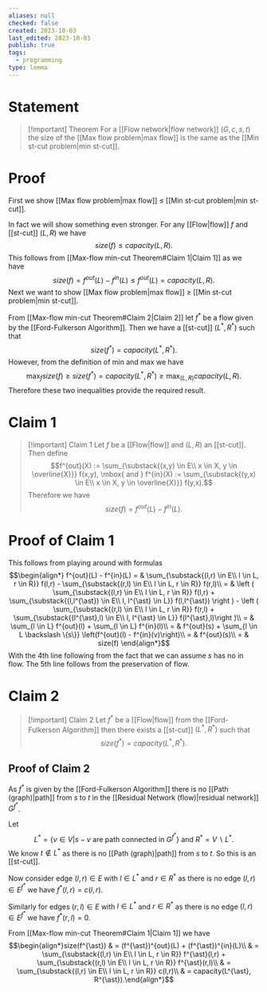 ```yaml
---
aliases: null
checked: false
created: 2023-10-03
last_edited: 2023-10-03
publish: true
tags:
  - programming
type: lemma
---
```

# Statement

>[!important] Theorem
>For a [[Flow network|flow network]] $(G, c, s, t)$ the size of the [[Max flow problem|max flow]] is the same as the [[Min st-cut problem|min st-cut]].

# Proof

First we show [[Max flow problem|max flow]] $\leq$ [[Min st-cut problem|min st-cut]].

In fact we will show something even stronger. For any [[Flow|flow]] $f$ and [[st-cut]] $(L, R)$ we have
$$size(f) \leq capacity(L,R).$$
This follows from [[Max-flow min-cut Theorem#Claim 1|Claim 1]] as we have
$$size(f) = f^{out}(L) - f^{in}(L) \leq f^{out}(L) = capacity(L,R).$$
Next we want to show [[Max flow problem|max flow]] $\geq$ [[Min st-cut problem|min st-cut]].

From [[Max-flow min-cut Theorem#Claim 2|Claim 2]] let $f^{\ast}$ be a flow given by the [[Ford-Fulkerson Algorithm]]. Then we have a [[st-cut]] $(L^{\ast},R^{\ast})$ such that
$$size(f^{\ast}) = capacity(L^{\ast},R^{\ast}).$$
However, from the definition of min and max we have
$$\max_f size(f) \geq size(f^{\ast}) = capacity(L^{\ast},R^{\ast}) \geq \max_{(L,R)} capacity(L,R).$$
Therefore these two inequalities provide the required result.

# Claim 1

>[!important] Claim 1
>Let $f$ be a [[Flow|flow]] and $(L,R)$ an [[st-cut]]. Then define
>$$f^{out}(X) := \sum_{\substack{(x,y) \in E\\ x \in X, y \in \overline{X}}} f(x,y), \mbox{ and } f^{in}(X) := \sum_{\substack{(y,x) \in E\\ x \in X, y \in \overline{X}}} f(y,x).$$
>Therefore we have
>$$size(f) = f^{out}(L) - f^{in}(L).$$

# Proof of Claim 1

This follows from playing around with formulas
$$\begin{align*}
f^{out}(L) - f^{in}(L) = & \sum_{\substack{(l,r) \in E\\ l \in L, r \in R}} f(l,r) - \sum_{\substack{(r,l) \in E\\ l \in L, r \in R}} f(r,l)\\
= & \left ( \sum_{\substack{(l,r) \in E\\ l \in L, r \in R}} f(l,r) + \sum_{\substack{(l,l^{\ast}) \in E\\ l, l^{\ast} \in L}} f(l,l^{\ast}) \right ) - \left ( \sum_{\substack{(r,l) \in E\\ l \in L, r \in R}} f(r,l) + \sum_{\substack{(l^{\ast},l) \in E\\ l, l^{\ast} \in L}} f(l^{\ast},l)\right )\\
= & \sum_{l \in L} f^{out}(l) + \sum_{l \in L} f^{in}(l)\\
= & f^{out}(s) + \sum_{l \in L \backslash \{s\}} \left(f^{out}(l) - f^{in}(v)\right)\\
= & f^{out}(s)\\
= & size(f)
\end{align*}$$
With the 4th line following from the fact that we can assume $s$ has no in flow. The 5th line follows from the preservation of flow.

# Claim 2

>[!important] Claim 2
>Let $f^{\ast}$ be a [[Flow|flow]] from the [[Ford-Fulkerson Algorithm]] then there exists a [[st-cut]] $(L^{\ast},R^{\ast})$ such that
>$$size(f^{\ast}) = capacity(L^{\ast},R^{\ast}).$$

## Proof of Claim 2

As $f^{\ast}$ is given by the [[Ford-Fulkerson Algorithm]] there is no [[Path (graph)|path]] from $s$ to $t$ in the [[Residual Network (flow)|residual network]] $G^{f^{\ast}}$.

Let
$$L^{\ast} = \{v \in V \vert s-v \mbox{ are path connected in } G^{f^{\ast}}\} \mbox{ and } R^{\ast} = V \backslash L^{\ast}.$$
We know $t \not \in L^{\ast}$ as there is no [[Path (graph)|path]] from $s$ to $t$. So this is an [[st-cut]].

Now consider edge $(l,r) \in E$ with $l \in L^{\ast}$ and $r \in R^{\ast}$ as there is no edge $(l,r) \in E^{f^{\ast}}$ we have $f^{\ast}(l,r) = c(l,r)$.

Similarly for edges $(r,l) \in E$ with $l \in L^{\ast}$ and $r \in R^{\ast}$ as there is no edge $(l,r) \in E^{f^{\ast}}$ we have $f^{\ast}(r,l) = 0$.

From [[Max-flow min-cut Theorem#Claim 1|Claim 1]] we have
$$\begin{align*}size(f^{\ast}) & = (f^{\ast})^{out}(L) + (f^{\ast})^{in}(L)\\
& =  \sum_{\substack{(l,r) \in E\\ l \in L, r \in R}} f^{\ast}(l,r) + \sum_{\substack{(r,l) \in E\\ l \in L, r \in R}} f^{\ast}(r,l)\\
& = \sum_{\substack{(l,r) \in E\\ l \in L, r \in R}} c(l,r)\\
& = capacity(L^{\ast}, R^{\ast}).\end{align*}$$


